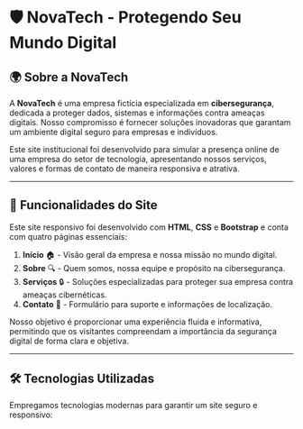 # 🛡️ NovaTech - Protegendo Seu Mundo Digital

## 🌍 Sobre a NovaTech
A **NovaTech** é uma empresa fictícia especializada em **cibersegurança**, dedicada a proteger dados, sistemas e informações contra ameaças digitais. Nosso compromisso é fornecer soluções inovadoras que garantam um ambiente digital seguro para empresas e indivíduos.

Este site institucional foi desenvolvido para simular a presença online de uma empresa do setor de tecnologia, apresentando nossos serviços, valores e formas de contato de maneira responsiva e atrativa.

---

## 🚀 Funcionalidades do Site
Este site responsivo foi desenvolvido com **HTML**, **CSS** e **Bootstrap** e conta com quatro páginas essenciais:

1. **Início** 🏠 - Visão geral da empresa e nossa missão no mundo digital.
2. **Sobre** 🔍 - Quem somos, nossa equipe e propósito na cibersegurança.
3. **Serviços** 🔒 - Soluções especializadas para proteger sua empresa contra ameaças cibernéticas.
4. **Contato** 📩 - Formulário para suporte e informações de localização.

Nosso objetivo é proporcionar uma experiência fluida e informativa, permitindo que os visitantes compreendam a importância da segurança digital de forma clara e objetiva.

---

## 🛠️ Tecnologias Utilizadas
Empregamos tecnologias modernas para garantir um site seguro e responsivo:

